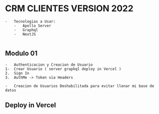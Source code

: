 #   CRM CLIENTES VERSION 2022

```
-   Tecnologias a Usar:
    -   Apollo Server 
    -   Graphql
    -   NextJS
    
```

##  Modulo 01
```
-   Authenticacion y Creacion de Usuario
1-  Crear Usuario ( server graphql deploy in Vercel )
2.  Sign In
3.  AuthMe -> Token via Headers

-   Creacion de Usuarios Deshabilitada para evitar llenar mi base de datos

```

##  Deploy in Vercel